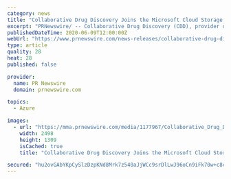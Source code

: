 ```yaml
---
category: news
title: "Collaborative Drug Discovery Joins the Microsoft Cloud Storage Partner Program"
excerpt: "PRNewswire/ -- Collaborative Drug Discovery (CDD), provider of the CDD Vault web-based research informatics platform, announced that it has officially"
publishedDateTime: 2020-06-09T12:00:00Z
webUrl: "https://www.prnewswire.com/news-releases/collaborative-drug-discovery-joins-the-microsoft-cloud-storage-partner-program-301072297.html"
type: article
quality: 28
heat: 28
published: false

provider:
  name: PR Newswire
  domain: prnewswire.com

topics:
  - Azure

images:
  - url: "https://mma.prnewswire.com/media/1177967/Collaborative_Drug_Discovery_Logo.jpg?p=facebook"
    width: 2498
    height: 1309
    isCached: true
    title: "Collaborative Drug Discovery Joins the Microsoft Cloud Storage Partner Program"

secured: "hu2ovGAbYKpCySlzDzpKNd8Mrk7z540aJjWCc9srDlLwJ96oCn9iFk70w+c8cy4wNQPQbvMdWGFWTsEM/2/hzfMt9aW37Ls7S2YAUJnJySdP4ILvI6JhfPdGxHAPYMMF5NhE7b0zCObOO5BeaFLRmYD2YLARldjntHVdZF1Zdc0dgXMBB+UW6H18tG8SaPscbC59LP6BbW1vmPRyU2PaCa6bgAWShRJXjf6ioN93dy5sESGw6xBChFwNo4t2t2G1iIiyO1Uurqp+aPG5nDf66si/LRkJGoCaQnveY4bZ/fQpO9ljuTAwa6d32vcfCdsF;WyohLw4ydTpT9W8Jotmv8g=="
---
```


